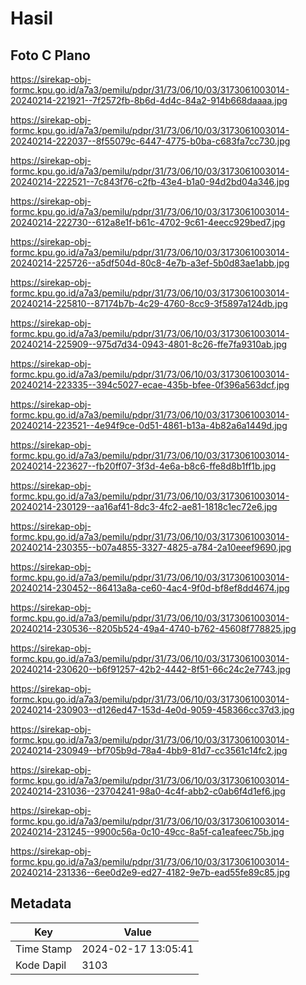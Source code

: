 # Hasil

## Foto C Plano

https://sirekap-obj-formc.kpu.go.id/a7a3/pemilu/pdpr/31/73/06/10/03/3173061003014-20240214-221921--7f2572fb-8b6d-4d4c-84a2-914b668daaaa.jpg

https://sirekap-obj-formc.kpu.go.id/a7a3/pemilu/pdpr/31/73/06/10/03/3173061003014-20240214-222037--8f55079c-6447-4775-b0ba-c683fa7cc730.jpg

https://sirekap-obj-formc.kpu.go.id/a7a3/pemilu/pdpr/31/73/06/10/03/3173061003014-20240214-222521--7c843f76-c2fb-43e4-b1a0-94d2bd04a346.jpg

https://sirekap-obj-formc.kpu.go.id/a7a3/pemilu/pdpr/31/73/06/10/03/3173061003014-20240214-222730--612a8e1f-b61c-4702-9c61-4eecc929bed7.jpg

https://sirekap-obj-formc.kpu.go.id/a7a3/pemilu/pdpr/31/73/06/10/03/3173061003014-20240214-225726--a5df504d-80c8-4e7b-a3ef-5b0d83ae1abb.jpg

https://sirekap-obj-formc.kpu.go.id/a7a3/pemilu/pdpr/31/73/06/10/03/3173061003014-20240214-225810--87174b7b-4c29-4760-8cc9-3f5897a124db.jpg

https://sirekap-obj-formc.kpu.go.id/a7a3/pemilu/pdpr/31/73/06/10/03/3173061003014-20240214-225909--975d7d34-0943-4801-8c26-ffe7fa9310ab.jpg

https://sirekap-obj-formc.kpu.go.id/a7a3/pemilu/pdpr/31/73/06/10/03/3173061003014-20240214-223335--394c5027-ecae-435b-bfee-0f396a563dcf.jpg

https://sirekap-obj-formc.kpu.go.id/a7a3/pemilu/pdpr/31/73/06/10/03/3173061003014-20240214-223521--4e94f9ce-0d51-4861-b13a-4b82a6a1449d.jpg

https://sirekap-obj-formc.kpu.go.id/a7a3/pemilu/pdpr/31/73/06/10/03/3173061003014-20240214-223627--fb20ff07-3f3d-4e6a-b8c6-ffe8d8b1ff1b.jpg

https://sirekap-obj-formc.kpu.go.id/a7a3/pemilu/pdpr/31/73/06/10/03/3173061003014-20240214-230129--aa16af41-8dc3-4fc2-ae81-1818c1ec72e6.jpg

https://sirekap-obj-formc.kpu.go.id/a7a3/pemilu/pdpr/31/73/06/10/03/3173061003014-20240214-230355--b07a4855-3327-4825-a784-2a10eeef9690.jpg

https://sirekap-obj-formc.kpu.go.id/a7a3/pemilu/pdpr/31/73/06/10/03/3173061003014-20240214-230452--86413a8a-ce60-4ac4-9f0d-bf8ef8dd4674.jpg

https://sirekap-obj-formc.kpu.go.id/a7a3/pemilu/pdpr/31/73/06/10/03/3173061003014-20240214-230536--8205b524-49a4-4740-b762-45608f778825.jpg

https://sirekap-obj-formc.kpu.go.id/a7a3/pemilu/pdpr/31/73/06/10/03/3173061003014-20240214-230620--b6f91257-42b2-4442-8f51-66c24c2e7743.jpg

https://sirekap-obj-formc.kpu.go.id/a7a3/pemilu/pdpr/31/73/06/10/03/3173061003014-20240214-230903--d126ed47-153d-4e0d-9059-458366cc37d3.jpg

https://sirekap-obj-formc.kpu.go.id/a7a3/pemilu/pdpr/31/73/06/10/03/3173061003014-20240214-230949--bf705b9d-78a4-4bb9-81d7-cc3561c14fc2.jpg

https://sirekap-obj-formc.kpu.go.id/a7a3/pemilu/pdpr/31/73/06/10/03/3173061003014-20240214-231036--23704241-98a0-4c4f-abb2-c0ab6f4d1ef6.jpg

https://sirekap-obj-formc.kpu.go.id/a7a3/pemilu/pdpr/31/73/06/10/03/3173061003014-20240214-231245--9900c56a-0c10-49cc-8a5f-ca1eafeec75b.jpg

https://sirekap-obj-formc.kpu.go.id/a7a3/pemilu/pdpr/31/73/06/10/03/3173061003014-20240214-231336--6ee0d2e9-ed27-4182-9e7b-ead55fe89c85.jpg


## Metadata

| Key        | Value               |
| ---------- | ------------------- |
| Time Stamp | 2024-02-17 13:05:41 |
| Kode Dapil | 3103                |



